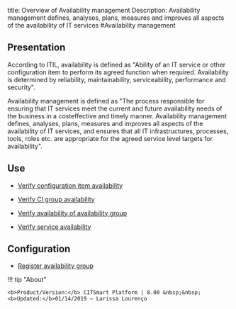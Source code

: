 title: Overview of Availability management
Description: Availability management defines, analyses, plans, measures and improves all aspects of the availability of IT services
#Availability management

Presentation
----------------

According to ITIL, availability is defined as "Ability of an IT service or other
configuration item to perform its agreed function when required. Availability is
determined by reliability, maintainability, serviceability, performance and
security".

Availability management is defined as "The process responsible for ensuring that
IT services meet the current and future availability needs of the business in a
costeffective and timely manner. Availability management defines, analyses,
plans, measures and improves all aspects of the availability of IT services, and
ensures that all IT infrastructures, processes, tools, roles etc. are
appropriate for the agreed service level targets for availability".

Use
-------

- [Verify configuration item availability](/en-us/citsmart-esp-8/processes/availability/use/configuration-item-availability.html)

- [Verify CI group availability](/en-us/citsmart-esp-8/processes/availability/use/CI-group-availability.html)

- [Verify availability of availability group](/en-us/citsmart-esp-8/processes/availability/use/availability-group.html)

- [Verify service availability](/en-us/citsmart-esp-8/processes/availability/use/service-availability.html)

Configuration
-----------------

- [Register availability group](/en-us/citsmart-esp-8/processes/availability/configuration/register-availability-group.html)

!!! tip "About"

    <b>Product/Version:</b> CITSmart Platform | 8.00 &nbsp;&nbsp;
    <b>Updated:</b>01/14/2019 – Larissa Lourenço
